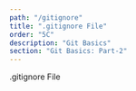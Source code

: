 ```yaml
---
path: "/gitignore"
title: ".gitignore File"
order: "5C"
description: "Git Basics"
section: "Git Basics: Part-2"
---
```


.gitignore File
